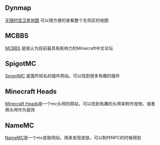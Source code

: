 ## Dynmap
[无限时空卫星地图](http://txyminecraft.club:8123/) 可以很方便的查看整个生存区的地图

## MCBBS
[MCBBS](https://www.mcbbs.net/) 是我认为目前最具有影响力的Minecraft中文论坛

## SpigotMC
[SpigotMC](https://www.spigotmc.org/) 是国外知名的插件网站，可以找到很多有趣的插件

## Minecraft Heads
[Minecraft Heads](https://minecraft-heads.com/)是一个mc头颅的网站，可以找到有趣的头颅来制作宠物，或者用头颅作为装饰

## NameMC
[NameMC](https://namemc.com/)是一个mc皮肤网站，用来发现皮肤，可以制作NPC的时候用到

